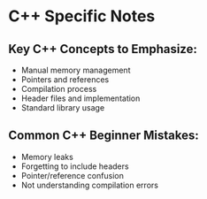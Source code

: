 # C++ Specific Notes

## Key C++ Concepts to Emphasize:
- Manual memory management
- Pointers and references
- Compilation process
- Header files and implementation
- Standard library usage

## Common C++ Beginner Mistakes:
- Memory leaks
- Forgetting to include headers
- Pointer/reference confusion
- Not understanding compilation errors
